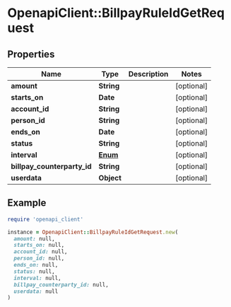 # OpenapiClient::BillpayRuleIdGetRequest

## Properties

| Name | Type | Description | Notes |
| ---- | ---- | ----------- | ----- |
| **amount** | **String** |  | [optional] |
| **starts_on** | **Date** |  | [optional] |
| **account_id** | **String** |  | [optional] |
| **person_id** | **String** |  | [optional] |
| **ends_on** | **Date** |  | [optional] |
| **status** | **String** |  | [optional] |
| **interval** | [**Enum**](Enum.md) |  | [optional] |
| **billpay_counterparty_id** | **String** |  | [optional] |
| **userdata** | **Object** |  | [optional] |

## Example

```ruby
require 'openapi_client'

instance = OpenapiClient::BillpayRuleIdGetRequest.new(
  amount: null,
  starts_on: null,
  account_id: null,
  person_id: null,
  ends_on: null,
  status: null,
  interval: null,
  billpay_counterparty_id: null,
  userdata: null
)
```

